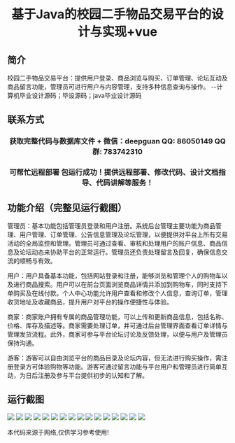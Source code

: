 <p><h1 align="center">基于Java的校园二手物品交易平台的设计与实现+vue</h1></p>

## 简介
校园二手物品交易平台：提供用户登录、商品浏览与购买、订单管理、论坛互动及商品留言功能，管理员可进行用户与内容管理，支持多种信息查询与操作。    --计算机毕业设计源码；毕设源码；java毕业设计源码


## 联系方式
<p><h3 align="center">获取完整代码与数据库文件 + 微信：deepguan QQ: 86050149 QQ群: 783742310</h3></p>
<p><h3 align="center">可帮忙远程部署 包运行成功！提供远程部署、修改代码、设计文档指导、代码讲解等服务！</h3></p>

## 功能介绍（完整见运行截图）
管理员：基本功能包括管理员登录和用户注册。系统后台管理主要功能为商品管理、用户管理、订单管理、公告信息管理及论坛管理，以便提供对平台上所有交易活动的全局监控和管理。管理员可通过查看、审核和处理用户的账户信息、商品信息及论坛动态来协助平台的正常运行。管理员还负责处理留言及回复，确保信息交流的顺畅与有效。

用户：用户具备基本功能，包括网站登录和注册，能够浏览和管理个人的购物车以及进行商品搜索。用户可以在前台页面浏览商品详情并添加到购物车，同时支持下单购买及在线付款。个人中心功能允许用户查看和修改个人信息，查询订单，管理收货地址及收藏商品，提升用户对平台的操作便捷性与体验。

商家：商家账户拥有专属的商品管理功能，可以上传和更新商品信息，包括名称、价格、库存及描述等。商家需要处理订单，并可通过后台管理界面查看订单详情与管理发货流程。此外，商家可参与平台论坛讨论及反馈处理，以便与用户及管理员保持沟通。

游客：游客可以自由浏览平台的商品目录及论坛内容，但无法进行购买操作，需注册登录方可体验购物等功能。游客可通过留言功能与平台用户和管理员进行简单互动，为日后注册及参与平台提供初步的认知和了解。


## 运行截图
![](img/001.jpg)
![](img/002.jpg)
![](img/003.jpg)
![](img/004.jpg)
![](img/005.jpg)
![](img/006.jpg)
![](img/007.jpg)
![](img/008.jpg)
![](img/009.jpg)
![](img/010.jpg)
![](img/011.jpg)
![](img/012.jpg)
![](img/013.jpg)
![](img/014.jpg)
![](img/015.jpg)
![](img/016.jpg)

<p>本代码来源于网络,仅供学习参考使用!</p>
